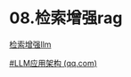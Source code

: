 # 08.检索增强rag

[检索增强llm](检索增强llm/检索增强llm.md "检索增强llm")

[#LLM应用架构 (qq.com)](https://mp.weixin.qq.com/mp/appmsgalbum?action=getalbum&__biz=MzA5MTIxNTY4MQ==\&scene=1\&album_id=3070790072247058439\&count=3#wechat_redirect "#LLM应用架构 (qq.com)")
